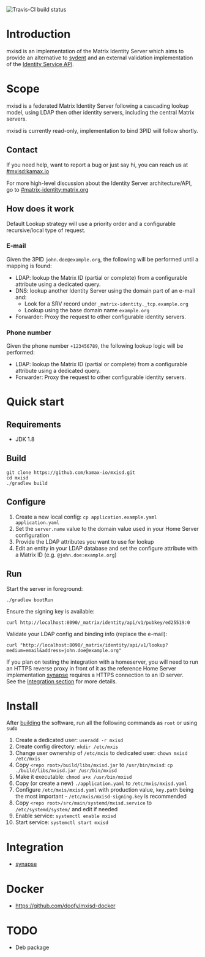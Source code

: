 ![Travis-CI build status](https://travis-ci.org/kamax-io/mxisd.svg?branch=master)

# Introduction
mxisd is an implementation of the Matrix Identity Server which aims to provide an alternative
to [sydent](https://github.com/matrix-org/sydent) and an external validation implementation of the
[Identity Service API](http://matrix.org/docs/spec/identity_service/unstable.html).

# Scope
mxisd is a federated Matrix Identity Server following a cascading lookup model, using LDAP then other identity servers, including the central Matrix servers.

mxisd is currently read-only, implementation to bind 3PID will follow shortly.

## Contact
If you need help, want to report a bug or just say hi, you can reach us at [#mxisd:kamax.io](https://matrix.to/#/#mxisd:kamax.io)

For more high-level discussion about the Identity Server architecture/API, go to [#matrix-identity:matrix.org](https://matrix.to/#/#matrix-identity:matrix.org)

## How does it work
Default Lookup strategy will use a priority order and a configurable recursive/local type of request.

### E-mail
Given the 3PID `john.doe@example.org`, the following will be performed until a mapping is found:
- LDAP: lookup the Matrix ID (partial or complete) from a configurable attribute using a dedicated query.
- DNS: lookup another Identity Server using the domain part of an e-mail and:
  - Look for a SRV record under `_matrix-identity._tcp.example.org`
  - Lookup using the base domain name `example.org`
- Forwarder: Proxy the request to other configurable identity servers.

### Phone number
Given the phone number `+123456789`, the following lookup logic will be performed:
- LDAP: lookup the Matrix ID (partial or complete) from a configurable attribute using a dedicated query.
- Forwarder: Proxy the request to other configurable identity servers.

# Quick start
## Requirements
- JDK 1.8

## Build
```
git clone https://github.com/kamax-io/mxisd.git
cd mxisd
./gradlew build
```

## Configure
1. Create a new local config: `cp application.example.yaml application.yaml`
2. Set the `server.name` value to the domain value used in your Home Server configuration
3. Provide the LDAP attributes you want to use for lookup
4. Edit an entity in your LDAP database and set the configure attribute with a Matrix ID (e.g. `@john.doe:example.org`)

## Run
Start the server in foreground:
```
./gradlew bootRun
```

Ensure the signing key is available:
```
curl http://localhost:8090/_matrix/identity/api/v1/pubkey/ed25519:0
```

Validate your LDAP config and binding info (replace the e-mail):
```
curl "http://localhost:8090/_matrix/identity/api/v1/lookup?medium=email&address=john.doe@example.org"
```

If you plan on testing the integration with a homeserver, you will need to run an HTTPS reverse proxy in front of it
as the reference Home Server implementation [synapse](https://github.com/matrix-org/synapse) requires a HTTPS connection
to an ID server.  
See the [Integration section](https://github.com/kamax-io/mxisd#integration) for more details.

# Install
After [building](#build) the software, run all the following commands as `root` or using `sudo`

1. Create a dedicated user: `useradd -r mxisd`
2. Create config directory: `mkdir /etc/mxis`
3. Change user ownership of `/etc/mxis` to dedicated user: `chown mxisd /etc/mxis`
4. Copy `<repo root>/build/libs/mxisd.jar` to `/usr/bin/mxisd`: `cp ./build/libs/mxisd.jar /usr/bin/mxisd`
5. Make it executable: `chmod a+x /usr/bin/mxisd`
6. Copy (or create a new) `./application.yaml` to `/etc/mxis/mxisd.yaml`
7. Configure `/etc/mxis/mxisd.yaml` with production value, `key.path` being the most important - `/etc/mxis/mxisd-signing.key` is recommended
8. Copy `<repo root>/src/main/systemd/mxisd.service` to `/etc/systemd/system/` and edit if needed
9. Enable service: `systemctl enable mxisd`
10. Start service: `systemctl start mxisd`

# Integration
- [synapse](https://github.com/kamax-io/mxisd/wiki/Synapse-Integration)

# Docker
- https://github.com/doofy/mxisd-docker

# TODO
- Deb package
